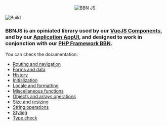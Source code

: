 <p align="center"><img alt="BBN JS" src="https://cdn.bbn.io/img/240w/js.png"></p>

![Build](https://github.com/nabab/bbnjs/workflows/Build/badge.svg)

### BBNJS is an opiniated library used by our [VueJS Components](https://bbn.io/bbn-vue/home), and by our [Application AppUI](https://app-ui.com), and designed to work in conjonction with our [PHP Framework BBN](https://bbn.io/bbn-php/home).

You can check the documentation:

* [Routing and navigation](doc/md/ajax.md)
* [Forms and data](doc/md/form.md)
* [History](doc/md/history.md)
* [Initialization](doc/md/init.md)
* [Locale and formatting](doc/md/locale.md)
* [Miscellaneous functions](doc/md/misc.md)
* [Objects and arrays operations](doc/md/object.md)
* [Size and resizing](doc/md/size.md)
* [String operations](doc/md/string.md)
* [Styling](doc/md/style.md)
* [Type check](doc/md/type.md)


